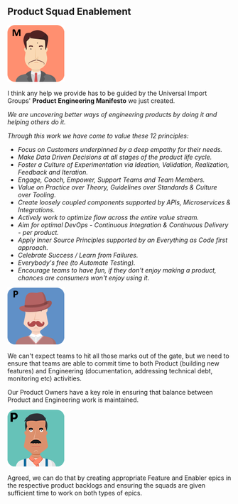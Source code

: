 ## Product Squad Enablement

![](assets/miyagi.png)

I think any help we provide has to be guided by the Universal Import Groups' **Product Engineering Manifesto** we just created.

_We are uncovering better ways of engineering products by doing it and helping others do it._

_Through this work we have come to value these 12 principles:_
- _Focus on Customers underpinned by a deep empathy for their needs._
- _Make Data Driven Decisions at all stages of the product life cycle._
- _Foster a Culture of Experimentation via Ideation, Validation, Realization, Feedback and Iteration._
- _Engage, Coach, Empower, Support Teams and Team Members._
- _Value on Practice over Theory, Guidelines over Standards & Culture over Tooling._
- _Create loosely coupled components supported by APIs, Microservices & Integrations._
- _Actively work to optimize flow across the entire value stream._
- _Aim for optimal DevOps - Continuous Integration & Continuous Delivery - per product._
- _Apply Inner Source Principles supported by an Everything as Code first approach._
- _Celebrate Success / Learn from Failures._
- _Everybody's free (to Automate Testing)._
- _Encourage teams to have fun, if they don't enjoy making a product, chances are consumers won't enjoy using it._

![](assets/pennyworth.png)

We can't expect teams to hit all those marks out of the gate, but we need to ensure that teams are able to commit time to both Product (building new features) and Engineering (documentation, addressing technical debt, monitoring etc) activities.

Our Product Owners have a key role in ensuring that balance between Product and Engineering work is maintained.

![](assets/paulo.png)

Agreed, we can do that by creating appropriate Feature and Enabler epics in the respective product backlogs and ensuring the squads are given sufficient time to work on both types of epics.
